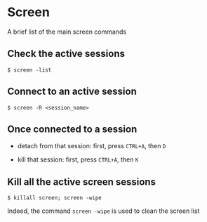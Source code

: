 # Screen 

A brief list of the main screen commands 

## Check the active sessions 

`$ screen -list`


## Connect to an active session 

`$ screen -R <session_name>`


## Once connected to a session 

* detach from that session: first, press `CTRL+A`, then `D`

* kill that session: first, press `CTRL+A`, then `K`


## Kill all the active screen sessions 

`$ killall screen; screen -wipe`

Indeed, the command `screen -wipe` is used to clean the screen list 



